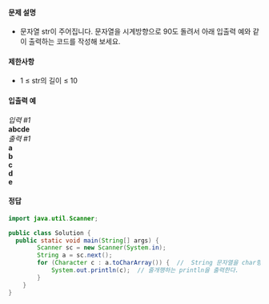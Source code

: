 #### 문제 설명
- 문자열 str이 주어집니다. 문자열을 시계방향으로 90도 돌려서 아래 입출력 예와 같이 출력하는 코드를 작성해 보세요.

#### 제한사항
- 1 ≤ str의 길이 ≤ 10
  
#### 입출력 예<br>
*입력 #1*<br>
**abcde**<br>
*출력 #1*<br>
**a <br>
b <br>
c <br>
d <br>
e**

#### 정답
```java
import java.util.Scanner;

public class Solution {
  public static void main(String[] args) {
        Scanner sc = new Scanner(System.in);
        String a = sc.next();
        for (Character c : a.toCharArray()) {  //  String 문자열을 char형 배열로 변환한다.
            System.out.println(c);  // 줄개행하는 println을 출력한다.
        }
    }
}
```
